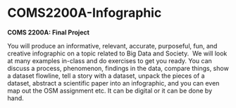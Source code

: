 # COMS2200A-Infographic

**COMS 2200A: Final Project**

You will produce an informative, relevant, accurate, purposeful, fun, and creative infographic on a topic related to Big Data and Society.  We will look at many examples in-class and do exercises to get you ready. You can discuss a process, phenomenon, findings in the data, compare things, show a dataset flowline, tell a story with a dataset, unpack the pieces of a dataset, abstract a scientific paper into an infographic, and you can even map out the OSM assignment etc. It can be digital or it can be done by hand.  
